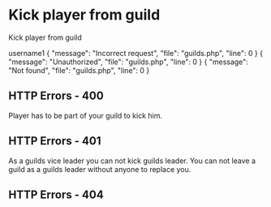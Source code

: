 # Kick player from guild

<highlight>Kick player from guild</highlight>

<include from="urlVariableGuild.md" element-id="urlVariable"/>
<include from="notes.md" element-id="session"/>

<api-endpoint openapi-path="./../../data.yaml" endpoint="/guilds/{$slug}/kick" method="PATCH">
	<request>
		<sample>username1</sample>
	</request>
	<response type="400">
		<sample lang="JSON">
			{
				"message": "Incorrect request",
				"file": "guilds.php",
				"line": 0
			}
		</sample>
	</response>
	<response type="401">
		<sample lang="JSON">
			{
				"message": "Unauthorized",
				"file": "guilds.php",
				"line": 0
			}
		</sample>
	</response>
	<response type="404">
		<sample lang="JSON">
			{
				"message": "Not found",
				"file": "guilds.php",
				"line": 0
			}
		</sample>
	</response>
</api-endpoint>

## HTTP Errors - 400
<deflist collapsible="false">
	<include from="error.md" element-id="egn"/>
	<include from="error.md" element-id="eprb"/>
	<def title="Player isn't part of your guild">
		Player has to be part of your guild to kick him.
	</def>
</deflist>

## HTTP Errors - 401
<deflist collapsible="false">
	<include from="error.md" element-id="pvl"/>
	<def title="You can't kick guilds leader">
		As a guilds vice leader you can not kick guilds leader.
	</def>
	<def title="First select new leader or vice leader">
		You can not leave a guild as a guilds leader without anyone to replace you.
	</def>
</deflist>

## HTTP Errors - 404
<deflist collapsible="false">
	<include from="error.md" element-id="gde"/>
	<include from="error.md" element-id="pde"/>
</deflist>